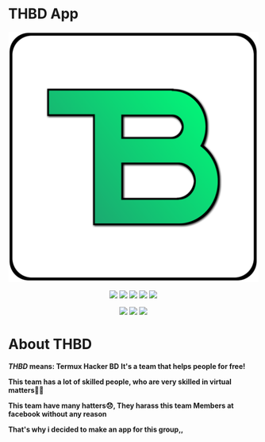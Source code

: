 # THBD App
<p align="center">

  <img src="assets/logo.png">

</p>

<p align="center">

  <img src="https://img.shields.io/badge/Version-1.0-dark?style=for-the-badge">

  <img src="https://img.shields.io/github/license/apurboislam/thbd-app?color=brown&style=for-the-badge">

  <img src="https://img.shields.io/github/stars/apurboislam/thbd-app?color=yellow&style=for-the-badge">

  <img src="https://img.shields.io/github/issues/apurboislam/thbd-app?color=skyblue&style=for-the-badge">

  <img src="https://img.shields.io/github/forks/apurboislam/thbd-app?color=red&style=for-the-badge">

</p>

<p align="center">

  <img src="https://img.shields.io/badge/Author-Apurbo%20Islam-orange?style=flat-square">

  <img src="https://img.shields.io/badge/Open%20Source-Yes-purple?style=flat-square">

  <img src="https://img.shields.io/badge/Written%20In-JAVA-blue?style=flat-square">

</p>

# About THBD
**_THBD_ means: Termux Hacker BD**
**It's a team that helps people for free!**


**This team has a lot of skilled people, who are very skilled in virtual matters👌🏻**


**This team have many hatters😞, They harass this team Members at facebook without any reason**

**That's why i decided to make an app for this group,,**
